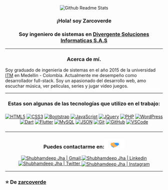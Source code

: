 <html>
<body>
<p align="center">
 <img width="200px" src="https://user-images.githubusercontent.com/31412501/118694241-7db51780-b7d1-11eb-9368-e97f2fed3ad9.png" align="center" alt="Github Readme Stats"/>
 <h3 align='center'>¡Hola! soy Zarcoverde</h3>
 <h3 align='center'>Soy ingeniero de sistemas en <a href="https://www.divergente.net.co/"> Divergente Soluciones Informaticas S.A.S </a></h3>
</p>
<hr>
<h3 align="center">Acerca de mí.</h3>
<p style="text-justify">Soy graduado de ingenieria de sistemas en el año 2015 de la universidad <a href="https://www.itm.edu.co/">ITM<a> en Medellin - Colombia. Actualmente me desempeño como desarrollador full-stack. Soy un apasionado del desarrollo web, amo escuchar música, ver películas, series y jugar video juegos.</p>
<hr>
<h3 align="center">Estas son algunas de las tecnologías que utilizo en el trabajo:</h3> 
<div align="center">
  
### 
[![HTML5](https://img.shields.io/badge/-HTML5-E34F26?style=flat&logo=html5&link=https://github.com/zarcoverde)](https://github.com/zarcoverde)
[![CSS3](https://img.shields.io/badge/-CSS3-1572B6?style=flat&logo=css3&link=https://github.com/zarcoverde)](https://github.com/zarcoverde)
[![Bootstrap](https://img.shields.io/badge/-Bootstrap-563D7C?style=flat&logo=bootstrap&&link=https://github.com/zarcoverde)](https://github.com/zarcoverde)
[![JavaScript](https://img.shields.io/badge/-JavaScript-black?style=flat&logo=javascript&link=https://github.com/zarcoverde)](https://github.com/zarcoverde)
[![JQuery](https://img.shields.io/badge/-JQuery-blue?style=flat&logo=jquery&link=https://github.com/zarcoverde)](https://github.com/zarcoverde)
[![PHP](https://img.shields.io/badge/-PHP-blue?style=flat&logo=PHP&link=https://github.com/zarcoverde)](https://github.com/zarcoverde)
[![WordPress](https://img.shields.io/badge/-WordPress-blue?style=flat&logo=wordpress&link=https://github.com/zarcoverde)](https://github.com/zarcoverde)
[![Dart](https://img.shields.io/badge/dart-blue?style=flat&logo=flutter&&link=https://github.com/zarcoverde)](https://github.com/zarcoverde)
[![Flutter](https://img.shields.io/badge/-Flutter-blue?style=flat&logo=flutter&&link=https://github.com/zarcoverde)](https://github.com/zarcoverde)
[![MySQL](https://img.shields.io/badge/-MySQL-black?style=flat&logo=mysql&link=https://github.com/zarcoverde)](https://github.com/zarcoverde)
[![JSON](https://img.shields.io/badge/-json-02569B?style=flat&logo=json&link=https://github.com/zarcoverde)](https://github.com/zarcoverde)
[![Git](http://img.shields.io/badge/-Git-F1502F?style=flat&logo=git&logoColor=FFFFFF)](https://github.com/zarcoverde)
[![GitHub](http://img.shields.io/badge/-Github-000000?style=flat&logo=github&logoColor=FFFFFF)](https://github.com/zarcoverde)
[![VSCode](http://img.shields.io/badge/-VS%20Code-007ACC?style=flat&logo=visual%20studio%20code&&link=https://github.com/zarcoverde)](https://github.com/zarcoverde)
###
  
</div> 
<hr>
<h3 align="center">Puedes contactarme en:<img src="https://github.com/SatYu26/SatYu26/blob/master/Assets/Handshake.gif" height="30px"></h3>
<div align="center">
 <a href="mailto:shubhamdeepjha@gmail.com">
    <img align="center" alt="Shubhamdeep Jha | Gmail" width="24px" src="https://github.com/TheDudeThatCode/TheDudeThatCode/blob/master/Assets/Gmail.svg"/>
  </a>
  <a href="https://in.linkedin.com/in/TheDudeThatCode">
    <img align="center" alt="Shubhamdeep Jha | Linkedin" width="24px" src="https://github.com/TheDudeThatCode/TheDudeThatCode/blob/master/Assets/Linkedin.svg"/>
  </a>
  <a href="https://twitter.com/TheDudeThatCode">
    <img align="centar" alt="Shubhamdeep Jha | Twitter" width="24px" src="https://github.com/TheDudeThatCode/TheDudeThatCode/blob/master/Assets/Twitter.svg"/>
  </a>
  <a href="https://www.instagram.com/thedudethatcode/">
    <img align="center" alt="Shubhamdeep Jha | Instagram" width="24px" src="https://github.com/TheDudeThatCode/TheDudeThatCode/blob/master/Assets/Instagram.svg"/>
  </a>  
</div>
<hr>
</body>
</html>

### ⭐️ De [zarcoverde](https://github.com/zarcoverde)

